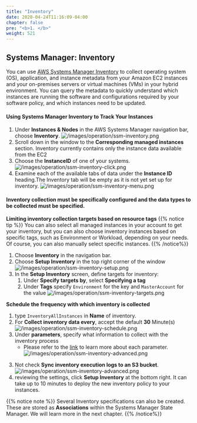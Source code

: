 ```yaml
---
title: "Inventory"
date: 2020-04-24T11:16:09-04:00
chapter: false
pre: "<b>1. </b>"
weight: 521
---
```


## Systems Manager: Inventory
You can use [AWS Systems Manager Inventory](https://docs.aws.amazon.com/systems-manager/latest/userguide/systems-manager-inventory.html) to collect operating system (OS), application, and instance metadata from your Amazon EC2 instances and your on-premises servers or virtual machines (VMs) in your hybrid environment. You can query the metadata to quickly understand which instances are running the software and configurations required by your software policy, and which instances need to be updated.

<!--
[AWS Systems Manager 인벤토리](https://docs.aws.amazon.com/systems-manager/latest/userguide/systems-manager-inventory.html)는 Amazon EC2 및 온프레미스 컴퓨팅 환경에 대한 가시성을 제공합니다. 인벤토리를 사용하여 관리형 인스턴스에서 메타데이터를 수집할 수 있습니다. 이 메타데이터를 중앙 Amazon Simple Storage Service(Amazon S3) 버킷에 저장한 후 기본 제공 도구를 사용하여 데이터를 쿼리하고 어느 인스턴스에서 소프트웨어 정책이 요구하는 소프트웨어 및 구성을 실행 중인지, 어느 인스턴스를 업데이트해야 하는지 빠르게 확인할 수 있습니다. 원클릭 절차를 사용하여 모든 관리형 인스턴스에 대해 인벤토리를 구성할 수 있습니다. 또한 여러 AWS 리전 및 계정으로부터 인벤토리 데이터를 구성하고 볼 수 있습니다.
-->


####  Using Systems Manager Inventory to Track Your Instances
   1. Under **Instances & Nodes** in the AWS Systems Manager navigation bar, choose **Inventory**.
   ![/images/operation/ssm-inventory.png](/images/operation/ssm-inventory.png)
   1. Scroll down in the window to the **Corresponding managed instances** section. Inventory currently contains only the instance data available from the EC2 <!--현재 인벤토리에는 EC2에서 사용 가능한 인스턴스 데이터만 포함되어 있습니다.-->
   2. Choose the **InstanceID** of one of your systems.
      ![/images/operation/ssm-inventory-click.png](/images/operation/ssm-inventory-click.png)
   3. Examine each of the available tabs of data under the **Instance ID** heading.The Inventory tab will be empty as it is not yet set up for inventory.
   ![/images/operation/ssm-inventory-menu.png](/images/operation/ssm-inventory-menu.png)

#### Inventory collection must be specifically configured and the data types to be collected must be specified. 
**Limiting inventory collection targets based on resource tags**
{{% notice tip %}}
You can also select all managed instances in your account to get your inventory, but you can also choose inventory instances based on specific tags, such as Environment or Workload, depending on your needs. Of course, you can also manually select specific instances.
{{% /notice%}}
   1. Choose **Inventory** in the navigation bar.
   2. Choose **Setup Inventory** in the top right corner of the window
   ![/images/operation/ssm-inventory-setup.png](/images/operation/ssm-inventory-setup.png)
1. In the **Setup Inventory** screen, define targets for inventory:
   1. Under **Specify targets by**, select **Specifying a tag**
   1. Under **Tags** specify `Environment` for the key and `MasterAccount` for the value
   ![/images/operation/ssm-inventory-targets.png](/images/operation/ssm-inventory-targets.png)

**Schedule the frequency with which inventory is collected**

1. type `InventoryAllInstances` in **Name** of inventory.
2. For **Collect inventory data every**, accept the default **30** Minute(s)
   ![/images/operation/ssm-inventory-schedule.png](/images/operation/ssm-inventory-schedule.png)
3. Under **parameters**, specify what information to collect with the inventory process
   - Please refer to the [link](https://docs.aws.amazon.com/systems-manager/latest/userguide/systems-manager-inventory.html) to learn more about each parameter.
     ![/images/operation/ssm-inventory-advanced.png](/images/operation/ssm-inventory-finish.png)
<!--
1. (선택사항) 필요한 경우 인벤토리 실행 로그를 지정한 S3 버킷에 수집할 수도 있습니다. (사전에 [로그를 저장할 버킷](https://docs.aws.amazon.com/AmazonS3/latest/gsg/CreatingABucket.html)이 생성되어 있어야 합니다):
   1. **Advanced**의 **Sync inventory execution logs to an S3 bucket**의 체크박스를 선택하세요.
   2. S3 버킷 이름을 지정합니다.
   3. (선택사항) S3 버킷의 접두어를 지정할 수 있습니다.
2. !-->
3. Not check **Sync inventory execution logs to an S3 bucket**. 
   ![/images/operation/ssm-inventory-advanced.png](/images/operation/ssm-inventory-advanced.png)
4. reviewing the settings, click **Setup Inventory** at the bottom right. It can take up to 10 minutes to deploy the new inventory policy to your instances.

<!--
1. 새로운 정책을 만드려면 동일 방법으로 추가할 수 있습니다.
2. 기존의 정책을 변경하려면 왼쪽 메뉴의 **State Manager**을 클릭하고 변경할 정책의 **Associations**를 클릭한다음 **Edit**을 선택하세요.
!-->

{{% notice note %}}
Several Inventory specifications can also be created. These are stored as **Associations** within the Systems Manager State Manager. We will learn more in the next chapter.
{{% /notice%}}

<!--
## Systems Manager: State Manager
 
State Manager에서 [Association](https://docs.aws.amazon.com/systems-manager/latest/userguide/systems-manager-associations.html)은 관리형 인스턴스에 할당되는 구성입니다. 이러한 구성은 인스턴스에서 관리하려는 상태를 정의합니다. 예를 들어, 연결은 인스턴스에서 안티바이러스 소프트웨어가 설치되어 실행 중이어야 하는지 또는 특정 포트가 닫혀 있어야 하는지를 지정할 수 있습니다. 연결은 구성이 다시 적용되는 시점에 대한 일정을 지정합니다. 또한 연결은 구성 적용 시 취할 조치도 지정합니다. 예를 들어, 안티바이러스 소프트웨어에 대한 연결은 하루에 한 번 실행할 수 있습니다. 이러한 소프트웨어가 설치되어 있지 않으면 State Manager가 해당 소프트웨어를 설치합니다. 소프트웨어가 설치되어 있으나 서비스가 실행 중이 아닌 경우 연결이 State Manager에 해당 서비스의 시작을 지시할 수 있습니다.


Association은 대상 세트에 적용 할 상태를 정의합니다. 연결에는 세 가지 구성 요소와 하나의 선택적 구성 요소 집합이 포함됩니다.
  * 상태 정의 문서
  * 타겟(s)
  * 스케쥴
  * (선택사항) 런타임 매개변수.

이전 과정을 잘 수행했다면 이미 **Setup Inventory** 작업을 수행 할 때 상태 관리자에서 연결을 만들었습니다.

### 3 Association Status 리뷰

1.  **State Manager**를 선택하고 **Actions**을 확인하세요. 지금, 방금 만든 inventory-Association의 **Status**는 아마 완료되지 않았을 것입니다.
   ![/images/operation/ssm-inventory-advanced.png](/images/operation/ssm-review-start.png)
   1. **Setup Inventory**에서 만든 *Association id*를 선택하세요. 만약 별도의 이름을 설정하지 않았다면 **Association name**은 `Inventory-Association`가 기본 이름으로 설정되었을 것입니다.
   1. **Association ID** 하단에서 사용 가능한 각 데이터 탭을 검사하십시오.
   ![/images/operation/ssm-inventory-detail.png](/images/operation/ssm-review-detail.png)
   1. **Edit**를 선택하세요.
   ![/images/operation/ssm-inventory-edit.png](/images/operation/ssm-review-edit.png)
   1. **Name - optional** 에 좀 더 식별하기 쉬운 이름을 넣어봅시다, 예를들면  `InventoryAllInstances` (공백은 넣을 수 없습니다 ).
   ![/images/operation/ssm-inventory-name.png](/images/operation/ssm-review-name.png)
   1. 하단의 **Save Change**를 클릭합니다.
_Inventory_ 다음과 같이 완성됩니다. :
   * AWS-GatherSoftwareInventory command document에 정의 된 활동.
   * **Parameters** section에 제공된 parameters는 실행 시 document로 전달됩니다.
   * targets은 **Targets** section에서 정의됩니다
   >**중요**<br> 예제에선 single target 와일드 카드가 있습니다. 와일드 카드는 모든 인스턴스를 일치시켜 _all_ targets을 만듭니다.
   * 이 활동의 스케줄은 30 분 간격으로 CRON/Rate 표현식을 사용하기 위해 **Specify schedule** 및 **Specify with**에 정의되어 있습니다.
   * **Output options**을 지정하는 옵션이 있습니다.
   >**Note**<br> command document를 변경하면**Parameters** section이 new command document에 적합하도록 변경됩니다. 
 

1. 메뉴의**Instances and Nodes**의  **Managed Instances**를 클릭합니다. 관리중인 인벤토리 instances에 대한 **Association Status**가 설정된 것을 확인할 수 있습니다.
   ![/images/operation/ssm-inventory-as.png](/images/operation/ssm-review-as.png)
1. **Instance ID** 중 하나를 선택하여 인스턴스 인벤토리로 이동하십시오. 이제 인벤토리 탭이 채워진 것을 확인할 수 있습니다.
   ![/images/operation/ssm-inventory-inventory.png](/images/operation/ssm-review-inventory.png)
1.  Associations 탭에서 associations 및 마지막 활동을 추적 할 수 있습니다.
   ![/images/operation/ssm-inventory-associate.png](/images/operation/ssm-review-associate.png)

1. **Instances & Nodes**의 **Compliance**로 이동합니다. **Compliance Summary** 섹션에서는 관리되는 인스턴스의 전체 준수 상태와 **Compliance Summary**를 볼 수 있습니다.
   ![/images/operation/ssm-inventory-compilence2.png](/images/operation/ssm-review-compilence2.png)

>**Note**<br>inventory activity를 완료하는데 최대 10 분이 소요될 수 있습니다. inventory activity이 완료되기를 기다리는 동안 다음 섹션으로 진행할 수 있습니다.

## Systems Manager: Compliance

AWS Systems Manager Configuration [Compliance](https://docs.aws.amazon.com/systems-manager/latest/userguide/systems-manager-compliance.html)를 사용하여 관리형 인스턴스 집합에 대해 패치 규정 준수 및 구성 일관성을 검사할 수 있습니다. 여러 AWS 계정 및 리전의 데이터를 수집하여 집계한 후 규정을 준수하지 않는 특정 리소스로 드릴다운할 수 있습니다. 기본적으로 구성 규정 준수는 Systems Manager 패치 관리자 패치 및 Systems Manager State Manager 연결에 대한 현재의 규정 준수 데이터를 표시합니다. Systems Manager 규정 준수에는 다음과 같은 추가적인 장점 및 기능이 있습니다.

기본적으로 Configuration Compliance는 **Systems Manager Patch Manager** 패치 및 **Systems Manager State Manager** associations에 대한 준수 데이터를 표시합니다. IT 또는 비즈니스 요구사항에 따라 서비스 사용자를 지정하고 고유한 규정 준수유형을 만들 수도 있습니다. 데이터를 Amazon Athena 및 Amazon QuickSight로 보내 전체 보고서를 생성 할 수도 있습니다.
-->